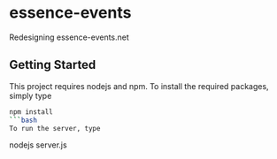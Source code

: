 # essence-events
Redesigning essence-events.net
## Getting Started
This project requires nodejs and npm. To install the required packages, simply type
```bash
npm install
```bash
To run the server, type
```
nodejs server.js
```